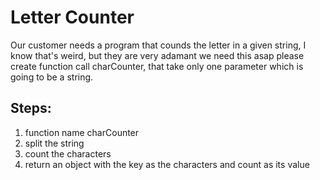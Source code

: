 # Letter Counter

Our customer needs a program that counds the letter in a given string, I know that's weird, but they are very adamant we need this asap please create function call charCounter, that take only one parameter which is going to be a string.

## Steps:
1. function name charCounter
1. split the string
1. count the characters
1. return an object with the key as the characters and count as its value